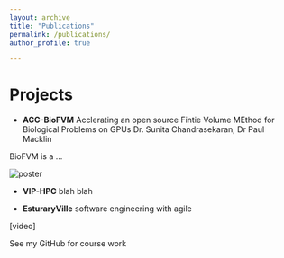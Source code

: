 ```yaml
---
layout: archive
title: "Publications"
permalink: /publications/
author_profile: true

---
```

Projects
======
  * **ACC-BioFVM**
  Acclerating an open source Fintie Volume MEthod for Biological Problems on GPUs
  Dr. Sunita Chandrasekaran, Dr Paul Macklin
  
  BioFVM is a ...
  
  ![poster](images/0001.jpg)
  
  * **VIP-HPC**
  blah blah
  
  
  * **EsturaryVille**
  software engineering with agile
  
  [video]
  
  See my GitHub for course work
